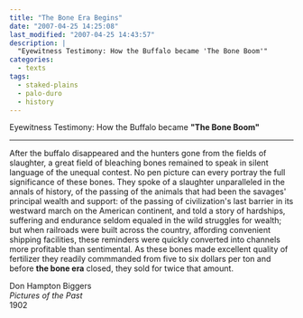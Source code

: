 ```yaml
---
title: "The Bone Era Begins"
date: "2007-04-25 14:25:08"
last_modified: "2007-04-25 14:43:57"
description: |
  "Eyewitness Testimony: How the Buffalo became 'The Bone Boom'"
categories:
  - texts
tags:
  - staked-plains
  - palo-duro
  - history  
---
```

  Eyewitness Testimony: How the Buffalo became **"The Bone Boom"**

***

After the buffalo disappeared and the hunters gone from the fields of slaughter, a great field of bleaching bones remained to speak in silent language of the unequal contest. No pen picture can every portray the full significance of these bones. They spoke of a slaughter unparalleled in the annals of history, of the passing of the animals that had been the savages' principal wealth and support: of the passing of civilization's last barrier in its westward march on the American continent, and told a story of hardships, suffering and endurance seldom equaled in the wild struggles for wealth; but when railroads were built across the country, affording convenient shipping facilities, these reminders were quickly converted into channels more profitable than sentimental. As these bones made excellent quality of fertilizer they readily commmanded from five to six dollars per ton and before <b>the bone era</b> closed, they sold for twice that amount.

Don Hampton Biggers  
_Pictures of the Past_  
1902  

